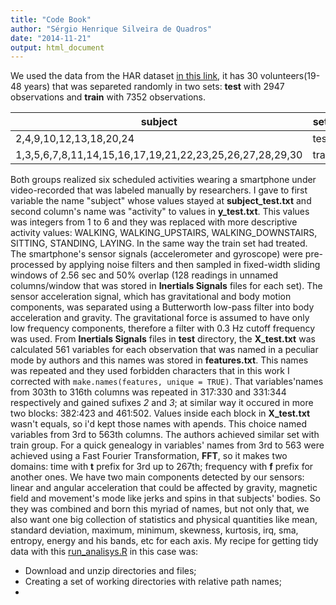 ```yaml
---
title: "Code Book"
author: "Sérgio Henrique Silveira de Quadros"
date: "2014-11-21"
output: html_document
---
```

We used the data from the HAR dataset [in this link](<https://d396qusza40orc.cloudfront.net/getdata%2Fprojectfiles%2FUCI%20HAR%20Dataset.zip>), it has 30 volunteers(19-48 years) that was separeted randomly in two sets: **test** with 2947 observations and **train** with 7352 observations.

|subject|sets|
|---|---|
|2,4,9,10,12,13,18,20,24|test|
|1,3,5,6,7,8,11,14,15,16,17,19,21,22,23,25,26,27,28,29,30|train|

Both groups realized six scheduled activities wearing a smartphone under video-recorded that was labeled manually by researchers. I gave to first variable the name "subject" whose values stayed at **subject_test.txt** and second column's name was "activity" to values in **y_test.txt**. This values was integers from 1 to 6 and they was replaced with more descriptive activity values: WALKING, WALKING_UPSTAIRS, WALKING_DOWNSTAIRS, SITTING, STANDING, LAYING.
In the same way the train set had treated.
The smartphone's sensor signals (accelerometer and gyroscope) were pre-processed by applying noise filters and then sampled in fixed-width sliding windows of 2.56 sec and 50% overlap (128 readings in unnamed columns/window that was stored in **Inertials Signals** files for each set). The sensor acceleration signal, which has gravitational and body motion components, was separated using a Butterworth low-pass filter into body acceleration and gravity. The gravitational force is assumed to have only low frequency components, therefore a filter with 0.3 Hz cutoff frequency was used. 
From **Inertials Signals** files in **test** directory, the **X_test.txt** was calculated 561 variables for each observation that was named in a peculiar mode by authors and this names was stored in **features.txt**. This names was repeated and they used forbidden characters that in this work I corrected with ```make.names(features, unique = TRUE)```. That variables'names from 303th to 316th columns was repeated in 317:330 and 331:344 respectively and gained sufixes _2_ and _3_; at similar way it occured in more two blocks: 382:423 and 461:502. Values inside each block in **X_test.txt** wasn't equals, so i'd kept those names with apends. This choice named variables from 3rd to 563th columns. The authors achieved similar set with train group.
For a quick genealogy in variables' names from 3rd to 563 were achieved using a Fast Fourier Transformation, **FFT**, so it makes two domains: time with **t** prefix for 3rd up to 267th; frequency with **f** prefix for another ones. 
We have two main components detected by our sensors: linear and angular acceleration that could be affected by gravity, magnetic field and movement's mode like jerks and spins in that subjects' bodies. So they was combined and born this myriad of names, but not only that, we also want one big collection of statistics and physical quantities like mean, standard deviation, maximum, minimum, skewness, kurtosis, irq, sma, entropy, energy and his bands, etc for each axis.
My recipe for getting tidy data with this [run_analisys.R](<https://github.com/sergioquadros/getdata_009_coursera2014Nov/blob/master/run_analisys.R>) in this case was:
+  Download and unzip directories and files;
+  Creating a set of working directories with relative path names;
+  






